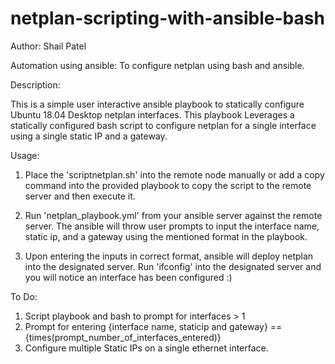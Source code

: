 # netplan-scripting-with-ansible-bash

Author: Shail Patel

Automation using ansible: To configure netplan using bash and ansible.

Description:

This is a simple user interactive ansible playbook to statically configure Ubuntu 18.04 Desktop netplan interfaces. This playbook Leverages a statically configured bash script to configure netplan for a single interface using a single static IP and a gateway.

Usage:

1. Place the 'scriptnetplan.sh' into the remote node manually or add a copy command into the provided playbook to copy the script to the remote server and then execute it.

2. Run 'netplan_playbook.yml' from your ansible server against the remote server. The ansible will throw user prompts to input the interface name, static ip, and a gateway using the mentioned format in the playbook.

3. Upon entering the inputs in correct format, ansible will deploy netplan into the designated server. Run 'ifconfig' into the designated server and you will notice an interface has been configured :)

To Do:

1. Script playbook and bash to prompt for interfaces > 1
2. Prompt for entering {interface name, staticip and gateway} == {times(prompt_number_of_interfaces_entered)}
3. Configure multiple Static IPs on a single ethernet interface.
